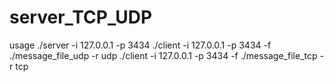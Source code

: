 # server_TCP_UDP

usage 
 ./server -i 127.0.0.1 -p 3434
 ./client -i 127.0.0.1 -p 3434 -f ./message_file_udp -r udp
 ./client -i 127.0.0.1 -p 3434 -f ./message_file_tcp -r tcp


